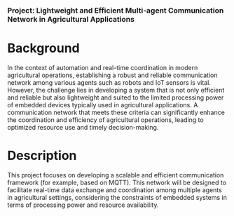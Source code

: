 ### Project: Lightweight and Efficient Multi-agent Communication Network in Agricultural Applications


# Background

In the context of automation and real-time coordination in modern agricultural operations, establishing a
robust and reliable communication network among various agents such as robots and IoT sensors is
vital. However, the challenge lies in developing a system that is not only efficient and reliable but also
lightweight and suited to the limited processing power of embedded devices typically used in
agricultural applications. A communication network that meets these criteria can significantly enhance
the coordination and efficiency of agricultural operations, leading to optimized resource use and timely
decision-making.

# Description

This project focuses on developing a scalable and efficient communication framework (for example,
based on MQTT). This network will be designed to facilitate real-time data exchange and coordination
among multiple agents in agricultural settings, considering the constraints of embedded systems in
terms of processing power and resource availability.
